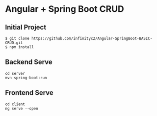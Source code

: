# Angular + Spring Boot CRUD

## Initial Project
```
$ git clone https://github.com/infinityc2/Angular-SpringBoot-BASIC-CRUD.git
$ npm install
```

## Backend Serve
```
cd server
mvn spring-boot:run
```

## Frontend Serve
```
cd client
ng serve --open
```
